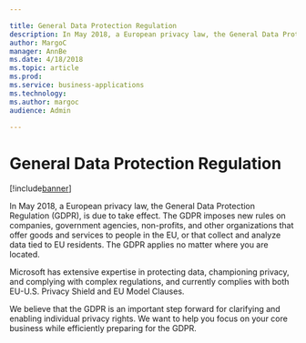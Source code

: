 ```yaml
---

title: General Data Protection Regulation
description: In May 2018, a European privacy law, the General Data Protection Regulation (GDPR), is due to take effect.
author: MargoC
manager: AnnBe
ms.date: 4/18/2018
ms.topic: article
ms.prod: 
ms.service: business-applications
ms.technology: 
ms.author: margoc
audience: Admin

---
```

#  General Data Protection Regulation




[!include[banner](../../../includes/banner.md)]

In May 2018, a European privacy law, the General Data Protection Regulation
(GDPR), is due to take effect. The GDPR imposes new rules on companies,
government agencies, non-profits, and other organizations that offer goods and
services to people in the EU, or that collect and analyze data tied to EU
residents. The GDPR applies no matter where you are located.

Microsoft has extensive expertise in protecting data, championing privacy, and
complying with complex regulations, and currently complies with both EU-U.S.
Privacy Shield and EU Model Clauses.

We believe that the GDPR is an important step forward for clarifying and
enabling individual privacy rights. We want to help you focus on your core
business while efficiently preparing for the GDPR.

